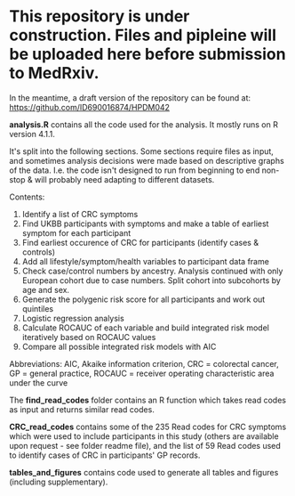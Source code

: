 # This repository is under construction. Files and pipleine will be uploaded here before submission to MedRxiv.
In the meantime, a draft version of the repository can be found at: https://github.com/ID690016874/HPDM042

**analysis.R** contains all the code used for the analysis. It mostly runs on R version 4.1.1.

It's split into the following sections. Some sections require files as input, and sometimes analysis decisions were made based on descriptive graphs of the data. I.e. the code isn't designed to run from beginning to end non-stop & will probably need adapting to different datasets.

Contents:
  1. Identify a list of CRC symptoms
  2. Find UKBB participants with symptoms and make a table of earliest symptom for each participant
  3. Find earliest occurence of CRC for participants (identify cases & controls)
  4. Add all lifestyle/symptom/health variables to participant data frame
  5. Check case/control numbers by ancestry. Analysis continued with only European cohort due to case numbers. Split cohort into subcohorts by age and sex.
  6. Generate the polygenic risk score for all participants and work out quintiles
  7. Logistic regression analysis
  8. Calculate ROCAUC of each variable and build integrated risk model iteratively based on ROCAUC values
  9. Compare all possible integrated risk models with AIC</p>

Abbreviations: AIC, Akaike information criterion, CRC = colorectal cancer, GP = general practice, ROCAUC = receiver operating characteristic area under the curve</p>

The **find_read_codes** folder contains an R function which takes read codes as input and returns similar read codes.</p>

**CRC_read_codes** contains some of the 235 Read codes for CRC symptoms which were used to include participants in this study (others are available upon request - see folder readme file), and the list of 59 Read codes used to identify cases of CRC in participants' GP records.</p>

**tables_and_figures** contains code used to generate all tables and figures (including supplementary).
